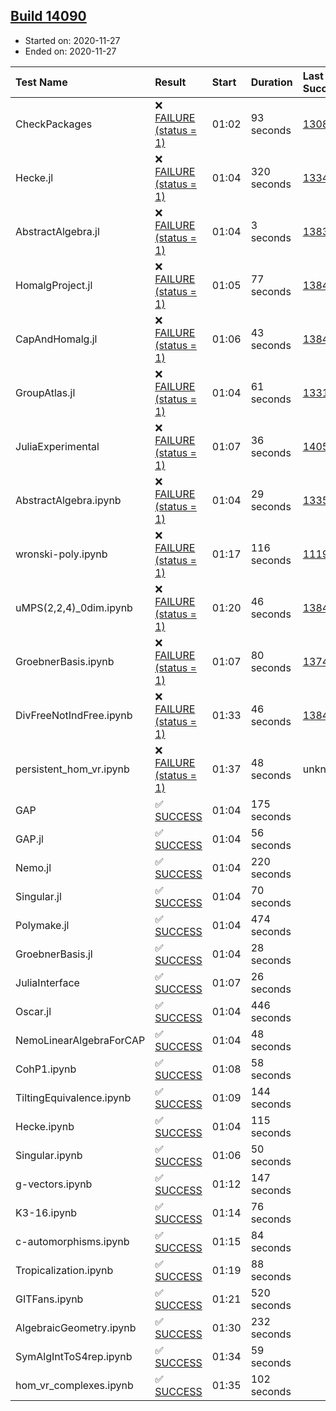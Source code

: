 ## [Build 14090](https://oscarci.mathematik.uni-kl.de/job/oscar/14090/)

* Started on: 2020-11-27
* Ended on: 2020-11-27

| Test Name    | Result | Start | Duration | Last Success | First Failure |
|:-------------|:-------|:------|:---------|:-------------|:--------------|
| CheckPackages | ❌ [FAILURE (status = 1)](https://oscarci.mathematik.uni-kl.de/job/oscar/14090/artifact/logs/build-14090/CheckPackages.log) | 01:02 | 93 seconds | [13085](https://oscarci.mathematik.uni-kl.de/job/oscar/13085/) | [13086](https://oscarci.mathematik.uni-kl.de/job/oscar/13086/) |
| Hecke.jl | ❌ [FAILURE (status = 1)](https://oscarci.mathematik.uni-kl.de/job/oscar/14090/artifact/logs/build-14090/Hecke.jl.log) | 01:04 | 320 seconds | [13341](https://oscarci.mathematik.uni-kl.de/job/oscar/13341/) | [13342](https://oscarci.mathematik.uni-kl.de/job/oscar/13342/) |
| AbstractAlgebra.jl | ❌ [FAILURE (status = 1)](https://oscarci.mathematik.uni-kl.de/job/oscar/14090/artifact/logs/build-14090/AbstractAlgebra.jl.log) | 01:04 | 3 seconds | [13837](https://oscarci.mathematik.uni-kl.de/job/oscar/13837/) | [13838](https://oscarci.mathematik.uni-kl.de/job/oscar/13838/) |
| HomalgProject.jl | ❌ [FAILURE (status = 1)](https://oscarci.mathematik.uni-kl.de/job/oscar/14090/artifact/logs/build-14090/HomalgProject.jl.log) | 01:05 | 77 seconds | [13845](https://oscarci.mathematik.uni-kl.de/job/oscar/13845/) | [13846](https://oscarci.mathematik.uni-kl.de/job/oscar/13846/) |
| CapAndHomalg.jl | ❌ [FAILURE (status = 1)](https://oscarci.mathematik.uni-kl.de/job/oscar/14090/artifact/logs/build-14090/CapAndHomalg.jl.log) | 01:06 | 43 seconds | [13845](https://oscarci.mathematik.uni-kl.de/job/oscar/13845/) | [13846](https://oscarci.mathematik.uni-kl.de/job/oscar/13846/) |
| GroupAtlas.jl | ❌ [FAILURE (status = 1)](https://oscarci.mathematik.uni-kl.de/job/oscar/14090/artifact/logs/build-14090/GroupAtlas.jl.log) | 01:04 | 61 seconds | [13311](https://oscarci.mathematik.uni-kl.de/job/oscar/13311/) | [13312](https://oscarci.mathematik.uni-kl.de/job/oscar/13312/) |
| JuliaExperimental | ❌ [FAILURE (status = 1)](https://oscarci.mathematik.uni-kl.de/job/oscar/14090/artifact/logs/build-14090/JuliaExperimental.log) | 01:07 | 36 seconds | [14052](https://oscarci.mathematik.uni-kl.de/job/oscar/14052/) | [14053](https://oscarci.mathematik.uni-kl.de/job/oscar/14053/) |
| AbstractAlgebra.ipynb | ❌ [FAILURE (status = 1)](https://oscarci.mathematik.uni-kl.de/job/oscar/14090/artifact/logs/build-14090/AbstractAlgebra.ipynb.log) | 01:04 | 29 seconds | [13355](https://oscarci.mathematik.uni-kl.de/job/oscar/13355/) | [13356](https://oscarci.mathematik.uni-kl.de/job/oscar/13356/) |
| wronski-poly.ipynb | ❌ [FAILURE (status = 1)](https://oscarci.mathematik.uni-kl.de/job/oscar/14090/artifact/logs/build-14090/wronski-poly.ipynb.log) | 01:17 | 116 seconds | [11192](https://oscarci.mathematik.uni-kl.de/job/oscar/11192/) | [11193](https://oscarci.mathematik.uni-kl.de/job/oscar/11193/) |
| uMPS(2,2,4)_0dim.ipynb | ❌ [FAILURE (status = 1)](https://oscarci.mathematik.uni-kl.de/job/oscar/14090/artifact/logs/build-14090/uMPS-2-2-4-_0dim.ipynb.log) | 01:20 | 46 seconds | [13841](https://oscarci.mathematik.uni-kl.de/job/oscar/13841/) | [13842](https://oscarci.mathematik.uni-kl.de/job/oscar/13842/) |
| GroebnerBasis.ipynb | ❌ [FAILURE (status = 1)](https://oscarci.mathematik.uni-kl.de/job/oscar/14090/artifact/logs/build-14090/GroebnerBasis.ipynb.log) | 01:07 | 80 seconds | [13748](https://oscarci.mathematik.uni-kl.de/job/oscar/13748/) | [13749](https://oscarci.mathematik.uni-kl.de/job/oscar/13749/) |
| DivFreeNotIndFree.ipynb | ❌ [FAILURE (status = 1)](https://oscarci.mathematik.uni-kl.de/job/oscar/14090/artifact/logs/build-14090/DivFreeNotIndFree.ipynb.log) | 01:33 | 46 seconds | [13845](https://oscarci.mathematik.uni-kl.de/job/oscar/13845/) | [13846](https://oscarci.mathematik.uni-kl.de/job/oscar/13846/) |
| persistent_hom_vr.ipynb | ❌ [FAILURE (status = 1)](https://oscarci.mathematik.uni-kl.de/job/oscar/14090/artifact/logs/build-14090/persistent_hom_vr.ipynb.log) | 01:37 | 48 seconds | unknown | unknown |
| GAP | ✅ [SUCCESS](https://oscarci.mathematik.uni-kl.de/job/oscar/14090/artifact/logs/build-14090/GAP.log) | 01:04 | 175 seconds |  |  |
| GAP.jl | ✅ [SUCCESS](https://oscarci.mathematik.uni-kl.de/job/oscar/14090/artifact/logs/build-14090/GAP.jl.log) | 01:04 | 56 seconds |  |  |
| Nemo.jl | ✅ [SUCCESS](https://oscarci.mathematik.uni-kl.de/job/oscar/14090/artifact/logs/build-14090/Nemo.jl.log) | 01:04 | 220 seconds |  |  |
| Singular.jl | ✅ [SUCCESS](https://oscarci.mathematik.uni-kl.de/job/oscar/14090/artifact/logs/build-14090/Singular.jl.log) | 01:04 | 70 seconds |  |  |
| Polymake.jl | ✅ [SUCCESS](https://oscarci.mathematik.uni-kl.de/job/oscar/14090/artifact/logs/build-14090/Polymake.jl.log) | 01:04 | 474 seconds |  |  |
| GroebnerBasis.jl | ✅ [SUCCESS](https://oscarci.mathematik.uni-kl.de/job/oscar/14090/artifact/logs/build-14090/GroebnerBasis.jl.log) | 01:04 | 28 seconds |  |  |
| JuliaInterface | ✅ [SUCCESS](https://oscarci.mathematik.uni-kl.de/job/oscar/14090/artifact/logs/build-14090/JuliaInterface.log) | 01:07 | 26 seconds |  |  |
| Oscar.jl | ✅ [SUCCESS](https://oscarci.mathematik.uni-kl.de/job/oscar/14090/artifact/logs/build-14090/Oscar.jl.log) | 01:04 | 446 seconds |  |  |
| NemoLinearAlgebraForCAP | ✅ [SUCCESS](https://oscarci.mathematik.uni-kl.de/job/oscar/14090/artifact/logs/build-14090/NemoLinearAlgebraForCAP.log) | 01:04 | 48 seconds |  |  |
| CohP1.ipynb | ✅ [SUCCESS](https://oscarci.mathematik.uni-kl.de/job/oscar/14090/artifact/logs/build-14090/CohP1.ipynb.log) | 01:08 | 58 seconds |  |  |
| TiltingEquivalence.ipynb | ✅ [SUCCESS](https://oscarci.mathematik.uni-kl.de/job/oscar/14090/artifact/logs/build-14090/TiltingEquivalence.ipynb.log) | 01:09 | 144 seconds |  |  |
| Hecke.ipynb | ✅ [SUCCESS](https://oscarci.mathematik.uni-kl.de/job/oscar/14090/artifact/logs/build-14090/Hecke.ipynb.log) | 01:04 | 115 seconds |  |  |
| Singular.ipynb | ✅ [SUCCESS](https://oscarci.mathematik.uni-kl.de/job/oscar/14090/artifact/logs/build-14090/Singular.ipynb.log) | 01:06 | 50 seconds |  |  |
| g-vectors.ipynb | ✅ [SUCCESS](https://oscarci.mathematik.uni-kl.de/job/oscar/14090/artifact/logs/build-14090/g-vectors.ipynb.log) | 01:12 | 147 seconds |  |  |
| K3-16.ipynb | ✅ [SUCCESS](https://oscarci.mathematik.uni-kl.de/job/oscar/14090/artifact/logs/build-14090/K3-16.ipynb.log) | 01:14 | 76 seconds |  |  |
| c-automorphisms.ipynb | ✅ [SUCCESS](https://oscarci.mathematik.uni-kl.de/job/oscar/14090/artifact/logs/build-14090/c-automorphisms.ipynb.log) | 01:15 | 84 seconds |  |  |
| Tropicalization.ipynb | ✅ [SUCCESS](https://oscarci.mathematik.uni-kl.de/job/oscar/14090/artifact/logs/build-14090/Tropicalization.ipynb.log) | 01:19 | 88 seconds |  |  |
| GITFans.ipynb | ✅ [SUCCESS](https://oscarci.mathematik.uni-kl.de/job/oscar/14090/artifact/logs/build-14090/GITFans.ipynb.log) | 01:21 | 520 seconds |  |  |
| AlgebraicGeometry.ipynb | ✅ [SUCCESS](https://oscarci.mathematik.uni-kl.de/job/oscar/14090/artifact/logs/build-14090/AlgebraicGeometry.ipynb.log) | 01:30 | 232 seconds |  |  |
| SymAlgIntToS4rep.ipynb | ✅ [SUCCESS](https://oscarci.mathematik.uni-kl.de/job/oscar/14090/artifact/logs/build-14090/SymAlgIntToS4rep.ipynb.log) | 01:34 | 59 seconds |  |  |
| hom_vr_complexes.ipynb | ✅ [SUCCESS](https://oscarci.mathematik.uni-kl.de/job/oscar/14090/artifact/logs/build-14090/hom_vr_complexes.ipynb.log) | 01:35 | 102 seconds |  |  |
